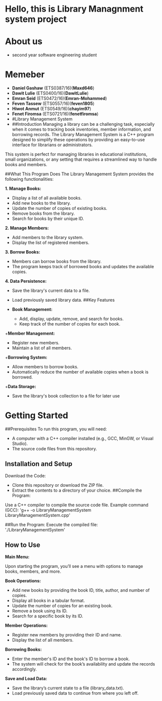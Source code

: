 # Hello, this is Library Managnment system project

# About us
+ second year software engineering student
# Memeber
+  **Daniel Gashaw**  (ETS0387/16)(**Maxd646**)
+  **Dawit Lulie**   (ETS0400/16)(**DawitLulie**)
+  **Emran Seid**    (ETS0472/16)(**Emran-Mohammed**)
+  **Feven Tassew**  (ETS0557/16)(**feven1805**)
+  **Hiwot Anmut**   (ETS0549/16)(**chayim97**)
+  **Fenet Firomsa** (ETS0721/16)(**fenetfiromsa**)
+  #Library Management System
+  ##Introduction
Managing a library can be a challenging task, especially when it comes to tracking book inventories, member information, and borrowing records. The Library Management System is a C++ program designed to simplify these operations by providing an easy-to-use interface for librarians or administrators.

This system is perfect for managing libraries in educational institutions, small organizations, or any setting that requires a streamlined way to handle books and members.

##What This Program Does
The Library Management System provides the following functionalities:

**1. Manage Books:**

+ Display a list of all available books.
+ Add new books to the library.
+ Update the number of copies of existing books.
+ Remove books from the library.
+ Search for books by their unique ID.

**2. Manage Members:**

+ Add members to the library system.
+ Display the list of registered members.

**3. Borrow Books:**

+ Members can borrow books from the library.
+ The program keeps track of borrowed books and updates the available copies.
  
**4. Data Persistence:**

+ Save the library's current data to a file.
+ Load previously saved library data.
##Key Features
+ **Book Management:**

  + Add, display, update, remove, and search for books.
  + Keep track of the number of copies for each book.
    
+**Member Management:**

  + Register new members.
  + Maintain a list of all members.
    
+**Borrowing System:**

  + Allow members to borrow books.
  + Automatically reduce the number of available copies when a book is borrowed.
    
+**Data Storage:**

  + Save the library's book collection to a file for later use

  #  Getting Started
##Prerequisites
To run this program, you will need:

+ A computer with a C++ compiler installed (e.g., GCC, MinGW, or Visual Studio).
+ The source code files from this repository.
## Installation and Setup
Download the Code:

+ Clone this repository or download the ZIP file.
+ Extract the contents to a directory of your choice.
##Compile the Program:

Use a C++ compiler to compile the source code file.
Example command (GCC): 'g++ -o LibraryManagementSystem LibraryManagementSystem.cpp'

##Run the Program:
Execute the compiled file: './LibraryManagementSystem'

## How to Use
**Main Menu:**

Upon starting the program, you’ll see a menu with options to manage books, members, and more.

**Book Operations:**

+ Add new books by providing the book ID, title, author, and number of copies.
+ Display all books in a tabular format.
+ Update the number of copies for an existing book.
+ Remove a book using its ID.
+ Search for a specific book by its ID.

**Member Operations:**

+ Register new members by providing their ID and name.
+ Display the list of all members.

**Borrowing Books:**

+ Enter the member's ID and the book's ID to borrow a book.
+ The system will check for the book’s availability and update the records accordingly.
  
**Save and Load Data:**
+ Save the library’s current state to a file (library_data.txt).
+ Load previously saved data to continue from where you left off.

